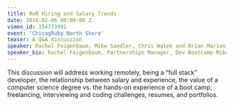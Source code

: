 ```yaml
---
title: RoR Hiring and Salary Trends
date: 2016-02-06 00:00:00 Z
vimeo_id: 154773991
event: 'ChicagRuby North Shore'
teaser: A Q&A discussion
speaker: Rachel Feigenbaum, Mike Sandler, Chris Walek and Brian Mariani
speaker_bio: Rachel Feigenbaum, Partnerships Manager, Dev Bootcamp Mike Sandler, CTO, CityBase Chris Walek, JobSpring Partners Brian Mariani, Founder, Mirror Placement
---
```


This discussion will address working remotely, being a “full stack” developer, the relationship between salary and experience, the value of a computer science degree vs. the hands-on experience of a boot camp, freelancing, interviewing and coding challenges, resumes, and portfolios.
